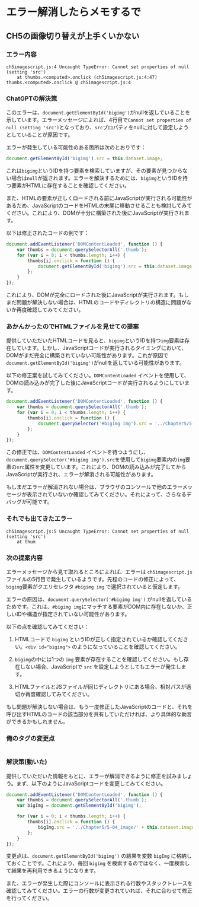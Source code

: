 # エラー解消したらメモするで
## CH5の画像切り替えが上手くいかない
### エラー内容
```
ch5imagescript.js:4 Uncaught TypeError: Cannot set properties of null (setting 'src')
    at thumbs.<computed>.onclick (ch5imagescript.js:4:47)
thumbs.<computed>.onclick @ ch5imagescript.js:4
```
### ChatGPTの解決策
このエラーは、`document.getElementById('bigimg')`がnullを返していることを示しています。エラーメッセージによれば、4行目で`Cannot set properties of null (setting 'src')`となっており、`src`プロパティをnullに対して設定しようとしていることが原因です。

エラーが発生している可能性のある箇所は次のとおりです：

```javascript
document.getElementById('bigimg').src = this.dataset.image;
```

これは`bigimg`というIDを持つ要素を検索していますが、その要素が見つからない場合は`null`が返されます。エラーを解決するためには、`bigimg`というIDを持つ要素がHTMLに存在することを確認してください。

また、HTMLの要素が正しくロードされる前にJavaScriptが実行される可能性があるため、JavaScriptのコードをHTMLの末尾に移動させることも検討してみてください。これにより、DOMが十分に構築された後にJavaScriptが実行されます。

以下は修正されたコードの例です：

```javascript
document.addEventListener('DOMContentLoaded', function () {
    var thumbs = document.querySelectorAll('.thumb');
    for (var i = 0; i < thumbs.length; i++) {
        thumbs[i].onclick = function () {
            document.getElementById('bigimg').src = this.dataset.image;
        };
    }
});
```

これにより、DOMが完全にロードされた後にJavaScriptが実行されます。もしまだ問題が解決しない場合は、HTMLのコードやディレクトリの構造に問題がないか再度確認してみてください。

### あかんかったのでHTMLファイルを見せての提案
提供していただいたHTMLコードを見ると、`bigimg`というIDを持つ`img`要素は存在しています。しかし、JavaScriptコードが実行されるタイミングにおいて、DOMがまだ完全に構築されていない可能性があります。これが原因で`document.getElementById('bigimg')`がnullを返している可能性があります。

以下の修正案を試してみてください。`DOMContentLoaded` イベントを使用して、DOMの読み込みが完了した後にJavaScriptコードが実行されるようにしています。

```javascript
document.addEventListener('DOMContentLoaded', function () {
    var thumbs = document.querySelectorAll('.thumb');
    for (var i = 0; i < thumbs.length; i++) {
        thumbs[i].onclick = function () {
            document.querySelector('#bigimg img').src = '../Chapter5/5-04_image/' + this.dataset.image;
        };
    }
});
```

この修正では、`DOMContentLoaded` イベントを待つようにし、`document.querySelector('#bigimg img').src`を使用して`bigimg`要素内の`img`要素の`src`属性を変更しています。これにより、DOMの読み込みが完了してからJavaScriptが実行され、エラーが解消される可能性があります。

もしまだエラーが解消されない場合は、ブラウザのコンソールで他のエラーメッセージが表示されていないか確認してみてください。それによって、さらなるデバッグが可能です。

### それでも出てきたエラー
```
ch5imagescript.js:5 Uncaught TypeError: Cannot set properties of null (setting 'src')
    at thum
```
### 次の提案内容
エラーメッセージから見て取れるところによれば、エラーは `ch5imagescript.js` ファイルの5行目で発生しているようです。先程のコードの修正によって、`bigimg`要素がクエリセレクタ `#bigimg img` で選択されていると仮定します。

エラーの原因は、`document.querySelector('#bigimg img')` がnullを返しているためです。これは、`#bigimg img`にマッチする要素がDOM内に存在しないか、正しいIDや構造が指定されていない可能性があります。

以下の点を確認してみてください：

1. HTMLコードで `bigimg` というIDが正しく指定されているか確認してください。`<div id="bigimg">` のようになっていることを確認してください。

2. `bigimg`の中には1つの `img` 要素が存在することを確認してください。もし存在しない場合、JavaScriptで `src` を設定しようとしてもエラーが発生します。

3. HTMLファイルとJSファイルが同じディレクトリにある場合、相対パスが適切か再度確認してみてください。

もし問題が解決しない場合は、もう一度修正したJavaScriptのコードと、それを呼び出すHTMLのコードの該当部分を共有していただければ、より具体的な助言ができるかもしれません。
### 俺のタグの変更点
```<img id="bigimg" src="../Chapter5/5-04_image/img1.jpg" alt="bigimg">
```

### 解決策(動いた)
提供していただいた情報をもとに、エラーが解消できるように修正を試みましょう。まず、以下のようにJavaScriptコードを変更してみてください。

```javascript
document.addEventListener('DOMContentLoaded', function () {
    var thumbs = document.querySelectorAll('.thumb');
    var bigImg = document.getElementById('bigimg');

    for (var i = 0; i < thumbs.length; i++) {
        thumbs[i].onclick = function () {
            bigImg.src = '../Chapter5/5-04_image/' + this.dataset.image;
        };
    }
});
```

変更点は、`document.getElementById('bigimg')` の結果を変数 `bigImg` に格納しておくことです。これにより、毎回 `bigimg` を検索するのではなく、一度検索して結果を再利用できるようになります。

また、エラーが発生した際にコンソールに表示される行数やスタックトレースを確認してみてください。エラーの行数が変更されていれば、それに合わせて修正を行ってください。